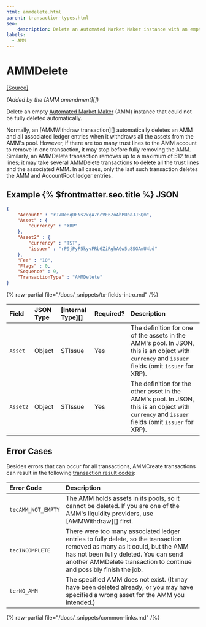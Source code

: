 ```yaml
---
html: ammdelete.html
parent: transaction-types.html
seo:
    description: Delete an Automated Market Maker instance with an empty asset pool.
labels:
  - AMM
---
```

# AMMDelete
[[Source]](https://github.com/XRPLF/rippled/blob/master/src/xrpld/app/tx/detail/AMMDelete.cpp "Source")

_(Added by the [AMM amendment][])_

Delete an empty [Automated Market Maker](../../../../concepts/tokens/decentralized-exchange/automated-market-makers.md) (AMM) instance that could not be fully deleted automatically.

Normally, an [AMMWithdraw transaction][] automatically deletes an AMM and all associated ledger entries when it withdraws all the assets from the AMM's pool. However, if there are too many trust lines to the AMM account to remove in one transaction, it may stop before fully removing the AMM. Similarly, an AMMDelete transaction removes up to a maximum of 512 trust lines; it may take several AMMDelete transactions to delete all the trust lines and the associated AMM. In all cases, only the last such transaction deletes the AMM and AccountRoot ledger entries.


## Example {% $frontmatter.seo.title %} JSON

```json
{
    "Account" : "rJVUeRqDFNs2xqA7ncVE6ZoAhPUoaJJSQm",
    "Asset" : {
        "currency" : "XRP"
    },
    "Asset2" : {
        "currency" : "TST",
        "issuer" : "rP9jPyP5kyvFRb6ZiRghAGw5u8SGAmU4bd"
    },
    "Fee" : "10",
    "Flags" : 0,
    "Sequence" : 9,
    "TransactionType" : "AMMDelete"
}
```

{% raw-partial file="/docs/_snippets/tx-fields-intro.md" /%}

| Field          | JSON Type           | [Internal Type][] | Required? | Description |
|:---------------|:--------------------|:------------------|:----------|:------------|
| `Asset`        | Object              | STIssue           | Yes       | The definition for one of the assets in the AMM's pool. In JSON, this is an object with `currency` and `issuer` fields (omit `issuer` for XRP). |
| `Asset2`       | Object              | STIssue           | Yes       | The definition for the other asset in the AMM's pool. In JSON, this is an object with `currency` and `issuer` fields (omit `issuer` for XRP). |


## Error Cases

Besides errors that can occur for all transactions, AMMCreate transactions can result in the following [transaction result codes](../transaction-results/index.md):

| Error Code          | Description                                  |
|:--------------------|:---------------------------------------------|
| `tecAMM_NOT_EMPTY`  | The AMM holds assets in its pools, so it cannot be deleted. If you are one of the AMM's liquidity providers, use [AMMWithdraw][] first. |
| `tecINCOMPLETE`     | There were too many associated ledger entries to fully delete, so the transaction removed as many as it could, but the AMM has not been fully deleted. You can send another AMMDelete transaction to continue and possibly finish the job. |
| `terNO_AMM`         | The specified AMM does not exist. (It may have been deleted already, or you may have specified a wrong asset for the AMM you intended.) |

{% raw-partial file="/docs/_snippets/common-links.md" /%}
